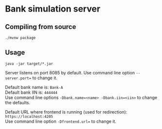# Bank simulation server

## Compiling from source

```
./mvnw package
```

## Usage

```
java -jar target/*.jar
```

Server listens on port 8085 by default. Use command line option `--server.port=` to change it.

Default bank name is: `Bank-A`  
Default bank IIN is: `444444`  
Use command line options `-Dbank.name=<name> -Dbank.iin=<iin>` to change the defaults.

Default URL where frontend is running (used for redirection): `https://localhost:4205`  
Use command line option `-Dfrontend.url=` to change it.
